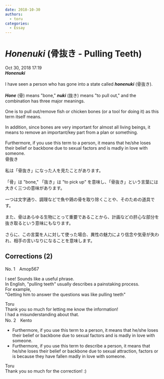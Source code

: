 ```yaml
---
date: 2018-10-30
authors:
  - toru
categories:
  - Essay
---
```


<h1 id="subject_show"><strong><em>Honenuki</strong></em> (骨抜き - Pulling Teeth)</h1>
<div class="date">Oct 30, 2018 17:19</div>
<div id="post"><div id="body_show_ori">
<strong><em>Honenuki</strong></em><br/><br/>I have seen a person who has gone into a state called <strong><em>honenuki</em></strong> (骨抜き).<br/><br/><strong><em>Hone</em></strong> (骨) means "bone," <strong><em>nuki</em></strong> (抜き) means "to pull out," and the combination has three major meanings.<br/><br/>One is to pull out/remove fish or chicken bones (or a tool for doing it) as this term itself means.<br/><br/>In addition, since bones are very important for almost all living beings, it means to remove an important/key part from a plan or something.<br/><br/>Furthermore, if you use this term to a person, it means that he/she loses their belief or backbone due to sexual factors and is madly in love with someone.
</div></div>

<!-- more -->

<div id="post_ja"><div id="body_show_mo">
骨抜き<br/><br/>私は「骨抜き」になった人を見たことがあります。<br/><br/>「骨」は "bone," 「抜き」は "to pick up" を意味し、「骨抜き」という言葉には大きく三つの意味があります。<br/><br/>一つは文字通り、調理などで魚や鶏の骨を取り除くことや、そのための道具です。<br/><br/>また、骨はあらゆる生物にとって重要であることから、計画などの肝心な部分を抜き取るという意味にもなります。<br/><br/>さらに、この言葉を人に対して使った場合、異性の魅力により信念や気骨が失われ、相手の言いなりになることを意味します。
</div></div>

## Corrections (2)
<div id="block"><div class="first_name"> No. 1　<span class="just_name">Amop567</span></div><div id="block2">
<p class="comment_small">
 I see! Sounds like a useful phrase.
 <br/>
 In English, "pulling teeth" usually describes a painstaking process.
 <br/>
 For example,
 <br/>
 "Getting him to answer the questions was like pulling teeth"
</p>

</div><div class="name"><span class="just_name">Toru</span><br>
Thank you so much for letting me know the information!<br/>I had a misunderstanding about that.
</div>
</div>
<div id="block"><div class="first_name"> No. 2　<span class="just_name">Kento</span></div><div id="block2">
<ul class="correction_field">
<li class="incorrect">Furthermore, if you use this term to a person, it means that he/she loses their belief or backbone due to sexual factors and is madly in love with someone.</li>
<li class="corrected correct">
Furthermore, if you use this term to <span class="f_blue">describe</span> a person, it means that he/she loses their belief or backbone due to sexual <span class="f_blue">attraction,</span> <span class="sline">factors</span> or <span class="sline">is</span> <span class="f_blue">because they have fallen</span> madly in love with someone.
</li>
</ul>
</div><div class="name"><span class="just_name">Toru</span><br>
Thank you so much for the correction! :)
</div>
</div>

